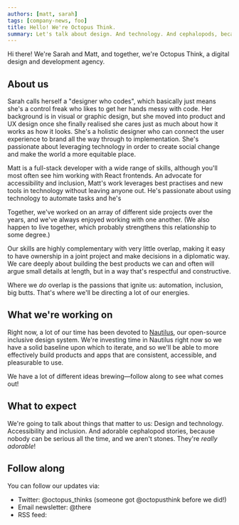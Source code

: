 ```yaml
---
authors: [matt, sarah]
tags: [company-news, foo]
title: Hello! We're Octopus Think.
summary: Let's talk about design. And technology. And cephalopods, because we can't always be that serious.
---
```


Hi there! We're Sarah and Matt, and together, we're Octopus Think, a digital design and development agency.

## About us

Sarah calls herself a "designer who codes", which basically just means she's a control freak who likes to get her hands messy with code. Her background is in visual or graphic design, but she moved into product and UX design once she finally realised she cares just as much about how it works as how it looks. She's a holistic designer who can connect the user experience to brand all the way through to implementation. She's passionate about leveraging technology in order to create social change and make the world a more equitable place.

Matt is a full-stack developer with a wide range of skills, although you'll most often see him working with React frontends. An advocate for accessibility and inclusion, Matt's work leverages best practises and new tools in technology without leaving anyone out. He's passionate about using technology to automate tasks and he's

Together, we've worked on an array of different side projects over the years, and we've always enjoyed working with one another. (We also happen to live together, which probably strengthens this relationship to some degree.)

Our skills are highly complementary with very little overlap, making it easy to have ownership in a joint project and make decisions in a diplomatic way. We care deeply about building the best products we can and often will argue small details at length, but in a way that's respectful and constructive.

Where we _do_ overlap is the passions that ignite us: automation, inclusion, big butts. That's where we'll be directing a lot of our energies.

## What we're working on

Right now, a lot of our time has been devoted to [Nautilus](https://nautilus.octopusthink.com), our open-source inclusive design system. We're investing time in Nautilus right now so we have a solid baseline upon which to iterate, and so we'll be able to more effectively build products and apps that are consistent, accessible, and pleasurable to use.

We have a lot of different ideas brewing—follow along to see what comes out!

## What to expect

We're going to talk about things that matter to us: Design and technology. Accessibility and inclusion. And adorable cephalopod stories, because nobody can be serious all the time, and we aren't stones. They're _really adorable_!

## Follow along

You can follow our updates via:

- Twitter: @octopus_thinks (someone got @octopusthink before we did!)
- Email newsletter: @there
- RSS feed:
